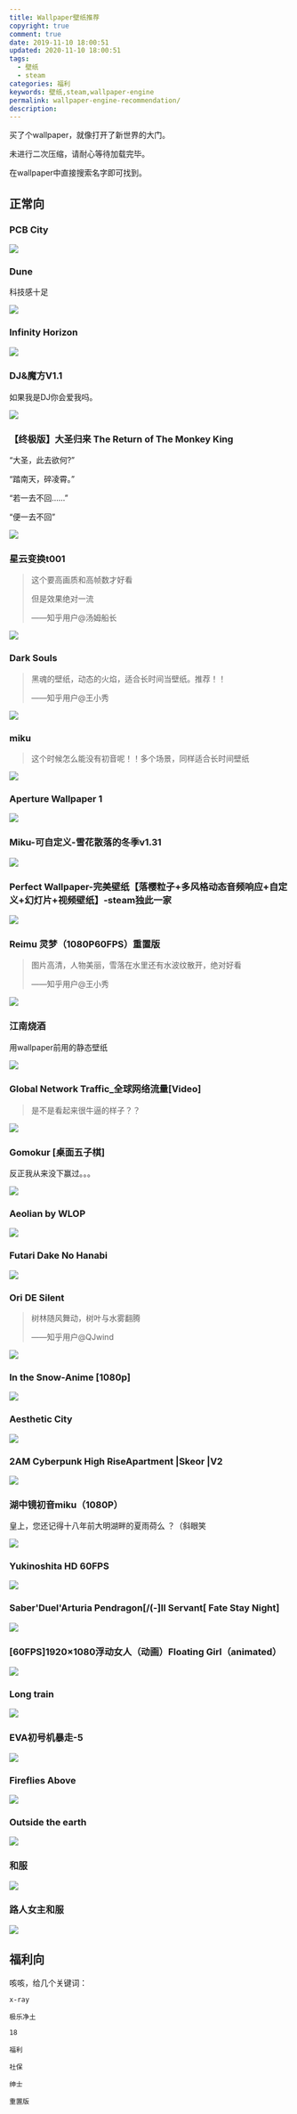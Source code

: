 ```yaml
---
title: Wallpaper壁纸推荐
copyright: true
comment: true
date: 2019-11-10 18:00:51
updated: 2020-11-10 18:00:51
tags:
  - 壁纸
  - steam
categories: 福利
keywords: 壁纸,steam,wallpaper-engine
permalink: wallpaper-engine-recommendation/
description:
---
```


买了个wallpaper，就像打开了新世界的大门。

未进行二次压缩，请耐心等待加载完毕。

<!-- more -->

在wallpaper中直接搜索名字即可找到。

## 正常向

### PCB City

![](https://cdn.zyha.cn/blog/wallpaper-recommendation/PCB.jpg)

### Dune

科技感十足

![](https://cdn.zyha.cn/blog/wallpaper-recommendation/Dune.jpg)

### Infinity Horizon

![](https://cdn.zyha.cn/blog/wallpaper-recommendation/IH.jpg)

### DJ&魔方V1.1

如果我是DJ你会爱我吗。 

![](https://cdn.zyha.cn/blog/wallpaper-recommendation/魔方.jpg)

### 【终极版】大圣归来 The Return of The Monkey King

“大圣，此去欲何?” 

“踏南天，碎凌霄。” 

“若一去不回……” 

“便一去不回”

![](https://cdn.zyha.cn/blog/wallpaper-recommendation/大圣.jpg)

### 星云变换t001

> 这个要高画质和高帧数才好看 
>
> 但是效果绝对一流 
>
> ——知乎用户@汤姆船长

![](https://cdn.zyha.cn/blog/wallpaper-recommendation/星云.jpg)

### Dark Souls

> 黑魂的壁纸，动态的火焰，适合长时间当壁纸。推荐！！ 
>
> ——知乎用户@王小秀

![](https://cdn.zyha.cn/blog/wallpaper-recommendation/dark.jpg)

### miku

> 这个时候怎么能没有初音呢！！多个场景，同样适合长时间壁纸 

![](https://cdn.zyha.cn/blog/wallpaper-recommendation/miku.jpg)

### Aperture Wallpaper 1

![](https://cdn.zyha.cn/blog/wallpaper-recommendation/Aperture.jpg)

### Miku-可自定义-雪花散落的冬季v1.31

![](https://cdn.zyha.cn/blog/wallpaper-recommendation/miku-2.jpg)

### Perfect Wallpaper-完美壁纸【落樱粒子+多风格动态音频响应+自定义+幻灯片+视频壁纸】-steam独此一家

![](https://cdn.zyha.cn/blog/wallpaper-recommendation/Perfect.jpg)

### Reimu 灵梦（1080P60FPS）重置版

> 图片高清，人物美丽，雪落在水里还有水波纹散开，绝对好看 
>
> ——知乎用户@王小秀

![](https://cdn.zyha.cn/blog/wallpaper-recommendation/Reimu.jpg)

### 江南烧酒

用wallpaper前用的静态壁纸

![](https://cdn.zyha.cn/blog/wallpaper-recommendation/江南烧酒.jpg)

### Global Network Traffic_全球网络流量[Video]

> 是不是看起来很牛逼的样子？？ 

![](https://cdn.zyha.cn/blog/wallpaper-recommendation/GNT.jpg)

### Gomokur [桌面五子棋]

反正我从来没下赢过。。。

![](https://cdn.zyha.cn/blog/wallpaper-recommendation/Gomokur.jpg)

### Aeolian by WLOP

![](https://cdn.zyha.cn/blog/wallpaper-recommendation/GomokurAeolian.gif)

### Futari Dake No Hanabi

![](https://cdn.zyha.cn/blog/wallpaper-recommendation/Futari.jpg)

### Ori DE Silent

> 树林随风舞动，树叶与水雾翻腾 
>
> ——知乎用户@QJwind

![](https://cdn.zyha.cn/blog/wallpaper-recommendation/Ori.jpg)

### In the Snow-Anime [1080p]

![](https://cdn.zyha.cn/blog/wallpaper-recommendation/Snow-Anime.jpg)

### Aesthetic City

![](https://cdn.zyha.cn/blog/wallpaper-recommendation/Aesthetic.jpg)

### 2AM Cyberpunk High RiseApartment |Skeor |V2

![](https://cdn.zyha.cn/blog/wallpaper-recommendation/2AM.jpg)

### 湖中镜初音miku（1080P）

皇上，您还记得十八年前大明湖畔的夏雨荷么 ？（斜眼笑

![](https://cdn.zyha.cn/blog/wallpaper-recommendation/湖中镜初音miku（1080P）.jpg)

### Yukinoshita HD 60FPS

![](https://cdn.zyha.cn/blog/wallpaper-recommendation/Yukinoshita.jpg)

### Saber'Duel'Arturia Pendragon[/(-]Ⅱ Servant[ Fate Stay Night]

![](https://cdn.zyha.cn/blog/wallpaper-recommendation/Saber.gif)

### [60FPS]1920×1080浮动女人（动画）Floating Girl（animated）

![](https://cdn.zyha.cn/blog/wallpaper-recommendation/floating.jpg)

### Long train

![](https://cdn.zyha.cn/blog/wallpaper-recommendation/train.gif)

### EVA初号机暴走-5

![](https://cdn.zyha.cn/blog/wallpaper-recommendation/EVA初号机暴走-5.jpg)

### Fireflies Above

![](https://cdn.zyha.cn/blog/wallpaper-recommendation/Above.jpg)

### Outside the earth

![](https://cdn.zyha.cn/blog/wallpaper-recommendation/outside.gif)

### 和服

![](https://cdn.zyha.cn/blog/wallpaper-recommendation/和服.jpg)

### 路人女主和服

![](https://cdn.zyha.cn/blog/wallpaper-recommendation/路人女主和服.jpg)



## 福利向

咳咳，给几个关键词：
```
x-ray

极乐净土

18

福利

社保

绅士

重置版
```